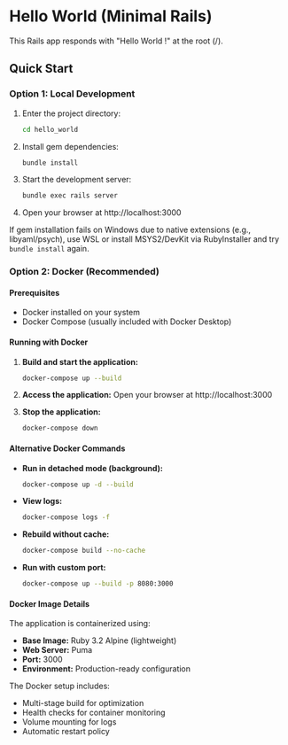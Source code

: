 # Hello World (Minimal Rails)

This Rails app responds with "Hello World !" at the root (/).

## Quick Start

### Option 1: Local Development
1. Enter the project directory:
   
   ```bash
   cd hello_world
   ```
2. Install gem dependencies:
   
   ```bash
   bundle install
   ```
3. Start the development server:
   
   ```bash
   bundle exec rails server
   ```
4. Open your browser at http://localhost:3000

If gem installation fails on Windows due to native extensions (e.g., libyaml/psych), use WSL or install MSYS2/DevKit via RubyInstaller and try `bundle install` again.

### Option 2: Docker (Recommended)

#### Prerequisites
- Docker installed on your system
- Docker Compose (usually included with Docker Desktop)

#### Running with Docker

1. **Build and start the application:**
   ```bash
   docker-compose up --build
   ```

2. **Access the application:**
   Open your browser at http://localhost:3000

3. **Stop the application:**
   ```bash
   docker-compose down
   ```

#### Alternative Docker Commands

- **Run in detached mode (background):**
  ```bash
  docker-compose up -d --build
  ```

- **View logs:**
  ```bash
  docker-compose logs -f
  ```

- **Rebuild without cache:**
  ```bash
  docker-compose build --no-cache
  ```

- **Run with custom port:**
  ```bash
  docker-compose up --build -p 8080:3000
  ```

#### Docker Image Details

The application is containerized using:
- **Base Image:** Ruby 3.2 Alpine (lightweight)
- **Web Server:** Puma
- **Port:** 3000
- **Environment:** Production-ready configuration

The Docker setup includes:
- Multi-stage build for optimization
- Health checks for container monitoring
- Volume mounting for logs
- Automatic restart policy
